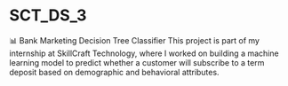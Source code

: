 # SCT_DS_3
📊 Bank Marketing Decision Tree Classifier This project is part of my internship at SkillCraft Technology, where I worked on building a machine learning model to predict whether a customer will subscribe to a term deposit based on demographic and behavioral attributes.

